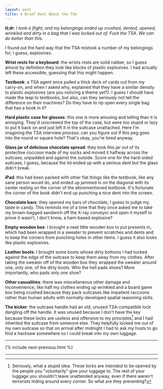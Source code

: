 ```yaml
---
layout: post
title: A Brief Rant About the TSA
---
```


_**tl;dr**: I took a flight, and my belongings ended up crushed, dented, opened, wrinkled and dirty in a bag that I was locked out of. Fuck the TSA. We can do better than this._

I found out the hard way that the TSA mistook a number of my belongings for, I guess, explosives.

**Wrist rests for a keyboard**: the wrists rests are solid rubber, so I guess almost by definition they look like blocks of plastic explosives. I had actually left these accessible, guessing that this might happen.

**Textbook**: a TSA agent once pulled a thick deck of cards out from my carry-on, and when I asked why, explained that they have a similar density to plastic explosives (are you noticing a theme yet?). I guess I should have made the leap to textbooks, but also, can they seriously not tell the difference on their machines? Do they have to rip open every single bag that has a book in it?

**Hard plastic case for glasses**: this one is more amusing and telling than it is annoying. They'd unscrewed the top of the case, but were too stupid or lazy to put it back on and just left it in the suitcase unattached. Here I'm imagining the TSA interview process: can you figure out if this peg goes into the round or square hole? That's okay, you're hired anyway.

**Glass jar of delicious chocolate spread**: they took this jar out of its protective coccoon made of my socks and moved it halfway across the suitcase, unpadded and against the outside. Score one for the hard-sided suitcase, I guess, because the lid ended up with a serious dent but the glass didn't break.

**iPad**: this had been packed with other flat things like the textbook, like any sane person would do, and ended up jammed in on the diagonal with its center resting on the corner of the aforementioned textbook. It's fortunate the corner of the book didn't end up punching a nice dent into the screen.

**Chocolate bars**: they opened my bars of chocolate, I guess to judge my taste in candy. This reminds me of a time that they once asked me to take my brown-bagged sandwich off the X-ray conveyor and open it myself to prove it wasn't, I don't know, a ham-based explosive?

**Empty wooden box**: I brought a neat little wooden box to put presents in, which had been wrapped in a sweater to prevent scratches and dents and to keep the corners from punching holes in other items. I guess it also looks like plastic explosives.

**Leather boots**: I brought some boots whose dirty bottoms I had tucked against the edge of the suitcase to keep them away from my clothes. After taking the sweater off of the wooden box they wrapped the sweater around one, only one, of the dirty boots. Who the hell pads shoes? More importantly, who pads only _one_ shoe?

**Other casualities**: there was miscellaneous other damage and inconvenience, like half my clothes ending up wrinkled and a board game box being crushed because they pack suitcases like impatient raccoons rather than human adults with normally-developed spatial reasoning skills.

**The kicker**: the suitcase handle had an old, unused TSA-compatible lock dangling off the handle. It was unused because I don't have the key because these locks are useless and offensive to my principles[^1] and I had inherited the suitcase from someone else. They helpfully locked me out of my own suitcase so that on arrival after midnight I had to ask my hosts to go find a hacksaw somewhere so I could break into my own luggage.

-------------------------------------------------------------------------------

{% include next-previous.html %}

-------------------------------------------------------------------------------

[^1]: Seriously, what a stupid idea. These locks are _intended_ to be opened by the people you "voluntarily" give your luggage to. The rest of your luggage you shouldn't leave unattended anyway, even if there weren't terrorists hiding around every corner. So what are they preventing?
